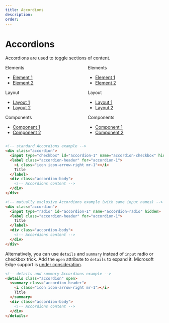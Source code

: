 ```yaml
---
title: Accordions
description: 
order: 
---
```


# Accordions

Accordions are used to toggle sections of content.

 
<div class="docs-demo columns">
  <div class="column col-6 col-md-12">
    <div class="accordion">
      <input id="accordion-1" type="radio" name="accordion-radio" hidden="" checked="">
      <label class="accordion-header c-hand" for="accordion-1"><i class="icon icon-arrow-right mr-1"></i>Elements</label>
      <div class="accordion-body">
        <ul class="menu menu-nav">
          <li class="menu-item"><a href="#accordions">Element 1</a></li>
          <li class="menu-item"><a href="#accordions">Element 2</a></li>
        </ul>
      </div>
    </div>
    <div class="accordion">
      <input id="accordion-2" type="radio" name="accordion-radio" hidden="">
      <label class="accordion-header c-hand" for="accordion-2"><i class="icon icon-arrow-right mr-1"></i>Layout</label>
      <div class="accordion-body">
        <ul class="menu menu-nav">
          <li class="menu-item"><a href="#accordions">Layout 1</a></li>
          <li class="menu-item"><a href="#accordions">Layout 2</a></li>
        </ul>
      </div>
    </div>
    <div class="accordion">
      <input id="accordion-3" type="radio" name="accordion-radio" hidden="">
      <label class="accordion-header c-hand" for="accordion-3"><i class="icon icon-arrow-right mr-1"></i>Components</label>
      <div class="accordion-body">
        <ul class="menu menu-nav">
          <li class="menu-item"><a href="#accordions">Component 1</a></li>
          <li class="menu-item"><a href="#accordions">Component 2</a></li>
        </ul>
      </div>
    </div>
  </div>
  <div class="column col-6 col-md-12">
    <div class="accordion">
      <input id="accordion-4" type="checkbox" name="accordion-checkbox" hidden="" checked="">
      <label class="accordion-header c-hand" for="accordion-4">Elements</label>
      <div class="accordion-body">
        <ul class="menu menu-nav">
          <li class="menu-item"><a href="#accordions">Element 1</a></li>
          <li class="menu-item"><a href="#accordions">Element 2</a></li>
        </ul>
      </div>
    </div>
    <div class="accordion">
      <input id="accordion-5" type="checkbox" name="accordion-checkbox" hidden="">
      <label class="accordion-header c-hand" for="accordion-5">Layout</label>
      <div class="accordion-body">
        <ul class="menu menu-nav">
          <li class="menu-item"><a href="#accordions">Layout 1</a></li>
          <li class="menu-item"><a href="#accordions">Layout 2</a></li>
        </ul>
      </div>
    </div>
    <div class="accordion">
      <input id="accordion-6" type="checkbox" name="accordion-checkbox" hidden="">
      <label class="accordion-header c-hand" for="accordion-6">Components</label>
      <div class="accordion-body">
        <ul class="menu menu-nav">
          <li class="menu-item"><a href="#accordions">Component 1</a></li>
          <li class="menu-item"><a href="#accordions">Component 2</a></li>
        </ul>
      </div>
    </div>
  </div>
</div>

```html
<!-- standard Accordions example -->
<div class="accordion">
  <input type="checkbox" id="accordion-1" name="accordion-checkbox" hidden>
  <label class="accordion-header" for="accordion-1">
    <i class="icon icon-arrow-right mr-1"></i>
    Title
  </label>
  <div class="accordion-body">
    <!-- Accordions content -->
  </div>
</div>

<!-- mutually exclusive Accordions example (with same input names) -->
<div class="accordion">
  <input type="radio" id="accordion-1" name="accordion-radio" hidden>
  <label class="accordion-header" for="accordion-1">
    Title
  </label>
  <div class="accordion-body">
    <!-- Accordions content -->
  </div>
</div>

```

Alternatively, you can use `details` and `summary` instead of `input` radio or checkbox trick. Add the `open` attribute to `details` to expand it. Microsoft Edge support is [under consideration](https://developer.microsoft.com/en-us/microsoft-edge/platform/status/detailssummary/).

```html
<!-- details and summary Accordions example -->
<details class="accordion" open>
  <summary class="accordion-header">
    <i class="icon icon-arrow-right mr-1"></i>
    Title
  </summary>
  <div class="accordion-body">
    <!-- Accordions content -->
  </div>
</details>
```